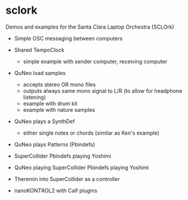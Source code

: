 # sclork
Demos and examples for the Santa Clara Laptop Orchestra (SCLOrk)

* Simple OSC messaging between computers

* Shared TempoClock
  * simple example with sender computer, receiving computer

* QuNeo load samples
  * accepts stereo OR mono files
  * outputs always same mono signal to L/R (to allow for headphone listening)
  * example with drum kit
  * example with nature samples

* QuNeo plays a SynthDef
  * either single notes or chords (similar as Ken's example)

* QuNeo plays Patterns (Pbindefs)

* SuperCollider Pbindefs playing Yoshimi

* QuNeo playing SuperCollider Pbindefs playing Yoshimi

* Theremin into SuperCollider as a controller

* nanoKONTROL2 with Calf plugins

